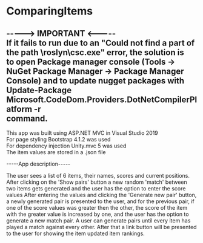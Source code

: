 # ComparingItems

-----> IMPORTANT <----- </br>
If it fails to run due to an "Could not find a part of the path \roslyn\csc.exe" error, the solution is </br>
to open Package manager console (Tools -> NuGet Package Manager -> Package Manager Console) and to update nugget packages with </br>
Update-Package Microsoft.CodeDom.Providers.DotNetCompilerPlatform -r </br>
command.
-----------------------

This app was built using ASP.NET MVC in Visual Studio 2019 <br/>
For page styling Bootstrap 4.1.2 was used <br/>
For dependency injection Unity.mvc 5 was used <br/>
The item values are stored in a .json file

-----App description-----

The user sees a list of 6 items, their names, scores and current positions.
After clicking on the 'Show pairs' button a new random 'match' between two items gets generated and the user has the option to enter the score values
After entering the values and clicking the 'Generate new pair' button, a newly generated pair is presented to the user, and for the previous pair, if one of the score values was
greater then the other, the score of the item with the greater value is increased by one, and the user has the option to generate a new match pair. A user can generate pairs until 
every item has played a match against every other. After that a link button will be presented to the user for showing the item updated item rankings.

